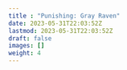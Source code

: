 ```yaml
---
title : "Punishing: Gray Raven"
date: 2023-05-31T22:03:52Z
lastmod: 2023-05-31T22:03:52Z
draft: false
images: []
weight: 4
---
```

